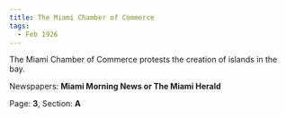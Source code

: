 ```yaml
---  
title: The Miami Chamber of Commerce  
tags:  
  - Feb 1926  
---  
```

  
The Miami Chamber of Commerce protests the creation of islands in the bay.  
  
Newspapers: **Miami Morning News or The Miami Herald**  
  
Page: **3**, Section: **A** 

